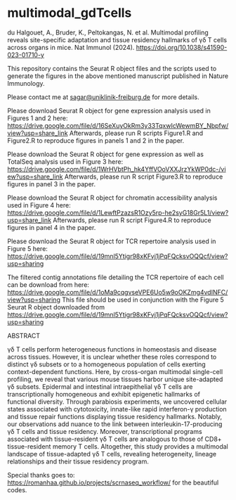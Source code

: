 # multimodal_gdTcells

du Halgouet, A., Bruder, K., Peltokangas, N. et al. Multimodal profiling reveals site-specific adaptation and tissue residency hallmarks of γδ T cells across organs in mice. Nat Immunol (2024). https://doi.org/10.1038/s41590-023-01710-y

This repository contains the Seurat R object files and the scripts used to generate the figures in the above mentioned manuscript published in Nature Immunology. 

Please contact me at sagar@uniklinik-freiburg.de for more details.

Please download Seurat R object for gene expression analysis used in Figures 1 and 2 here:
https://drive.google.com/file/d/16SeXuyOkRm3y33TqxwIcWewmBY_Nbpfw/view?usp=share_link
Afterwards, please run R scripts Figure1.R and Figure2.R to reproduce figures in panels 1 and 2 in the paper.

Please download the Seurat R object for gene expression as well as TotalSeq analysis used in Figure 3 here:
https://drive.google.com/file/d/1WrHVbtPh_hk4YffVOoVXXJrzYkWP0dc-/view?usp=share_link
Afterwards, please run R script Figure3.R to reproduce figures in panel 3 in the paper.

Please download the Seurat R object for chromatin accessibility analysis used in Figure 4 here:
https://drive.google.com/file/d/1LewftPzazsR1Ozy5rp-he2syG18Gr5L1/view?usp=share_link
Afterwards, please run R script Figure4.R to reproduce figures in panel 4 in the paper.

Please download the Seurat R object for TCR repertoire analysis used in Figure 5 here:
https://drive.google.com/file/d/19mnl5Ytigr98xKFvj1jPqFQcksvOQQcf/view?usp=sharing

The filtered contig annotations file detailing the TCR repertoire of each cell can be download from here:
https://drive.google.com/file/d/1oMa9cqgvseVPE6Uo5w9oOKZmg4vdINFC/view?usp=sharing This file should be used in conjunction with the Figure 5 Seurat R object downloaded from https://drive.google.com/file/d/19mnl5Ytigr98xKFvj1jPqFQcksvOQQcf/view?usp=sharing

ABSTRACT

γδ T cells perform heterogeneous functions in homeostasis and disease across tissues. However, it is unclear whether these roles correspond to distinct γδ subsets or to a homogeneous population of cells exerting context-dependent functions. Here, by cross-organ multimodal single-cell profiling, we reveal that various mouse tissues harbor unique site-adapted γδ subsets. Epidermal and intestinal intraepithelial γδ T cells are transcriptionally homogeneous and exhibit epigenetic hallmarks of functional diversity. Through parabiosis experiments, we uncovered cellular states associated with cytotoxicity, innate-like rapid interferon-γ production and tissue repair functions displaying tissue residency hallmarks. Notably, our observations add nuance to the link between interleukin-17-producing γδ T cells and tissue residency. Moreover, transcriptional programs associated with tissue-resident γδ T cells are analogous to those of CD8+ tissue-resident memory T cells. Altogether, this study provides a multimodal landscape of tissue-adapted γδ T cells, revealing heterogeneity, lineage relationships and their tissue residency program.

Special thanks goes to: https://romanhaa.github.io/projects/scrnaseq_workflow/ for the beautiful codes.

